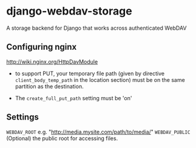 django-webdav-storage
=====================

A storage backend for Django that works across authenticated WebDAV

Configuring nginx
-----------------

http://wiki.nginx.org/HttpDavModule

- to support PUT, your temporary file path (given by directive
  `client_body_temp_path` in the location section) must be on the same
  partition as the destination.

- The `create_full_put_path` setting must be 'on'


Settings
--------

`WEBDAV_ROOT` e.g. "http://media.mysite.com/path/to/media/"
`WEBDAV_PUBLIC` (Optional) the public root for accessing files.
